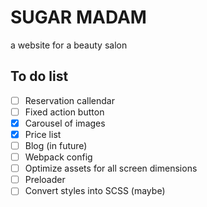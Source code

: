 # SUGAR MADAM

a website for a beauty salon

## To do list

- [ ] Reservation callendar
- [ ] Fixed action button
- [x] Carousel of images
- [x] Price list
- [ ] Blog (in future)
- [ ] Webpack config
- [ ] Optimize assets for all screen dimensions
- [ ] Preloader
- [ ] Convert styles into SCSS (maybe)
